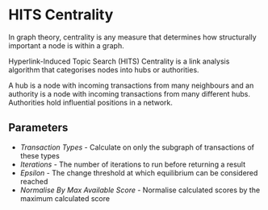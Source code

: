 # HITS Centrality

In graph theory, centrality is any measure that determines how
structurally important a node is within a graph.

Hyperlink-Induced Topic Search (HITS) Centrality is a link analysis
algorithm that categorises nodes into hubs or authorities.

A hub is a node with incoming transactions from many neighbours and an
authority is a node with incoming transactions from many different hubs.
Authorities hold influential positions in a network.

## Parameters

-   *Transaction Types* - Calculate on only the subgraph of transactions
    of these types
-   *Iterations* - The number of iterations to run before returning a
    result
-   *Epsilon* - The change threshold at which equilibrium can be
    considered reached
-   *Normalise By Max Available Score* - Normalise calculated scores by
    the maximum calculated score
